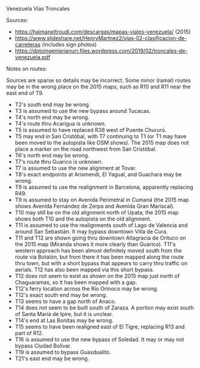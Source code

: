 Venezuela Vías Troncales

Sources:
* https://haimaneltroudi.com/descargas/mapas-viales-venezuela/ (2015)
* https://www.slideshare.net/HenryMartnez2/vias-02-clasificacion-de-carreteras (includes sign photos)
* https://dptoingenierianurr.files.wordpress.com/2019/02/troncales-de-venezuela.pdf

Notes on routes:

Sources are sparse so details may be incorrect. Some minor (ramal) routes may be in the wrong place on the 2015 maps, such as R10 and R11 near the east end of T9.
* T2's south end may be wrong.
* T3 is assumed to use the new bypass around Tucacas.
* T4's north end may be wrong.
* T4's route thru Acarigua is unknown.
* T5 is assumed to have replaced R38 west of Puente Chururú.
* T5 may end in San Cristóbal, with T7 continuing to T1 (or T1 may have been moved to the autopista like OSM shows). The 2015 map does not place a marker on the road northwest from San Cristóbal.
* T6's north end may be wrong.
* T7's route thru Guarico is unknown.
* T7 is assumed to use the new alignment at Tovar.
* T8's exact endpoints at Arismendi, El Yagual, and Guachara may be wrong.
* T9 is assumed to use the realignment in Barcelona, apparently replacing R49.
* T9 is assumed to stay on Avenida Perimetral in Cumaná (the 2015 map shows Avenida Fernández de Zerpa and Avenida Gran Mariscal).
* T10 may still be on the old alignment north of Upata; the 2015 map shows both T10 and the autopista on the old alignment.
* T11 is assumed to use the realignments south of Lago de Valencia and around San Sebastián. It may bypass downtown Villa de Cura.
* T11 and T12 are shown going thru downtown Altagracia de Orituco on the 2015 map (Miranda shows it more clearly than Guárico). T11's western approach has been almost definitely moved south from the route via Botalón, but from there it has been mapped along the route thru town, but with a short bypass that appears to carry thru traffic on aerials. T12 has also been mapped via this short bypass.
* T12 does not seem to exist as shown on the 2015 map just north of Chaguaramas, so it has been mapped with a gap.
* T12's ferry location across the Río Orinoco may be wrong.
* T12's exact south end may be wrong.
* T13 seems to have a gap north of Anaco.
* T14 does not seem to be built south of Zaraza. A portion may exist south of Santa María de Ipire, but it is unclear.
* T14's end at Las Bonitas may be wrong.
* T15 seems to have been realigned east of El Tigre, replacing R13 and part of R12.
* T16 is assumed to use the new bypass of Soledad. It may or may not bypass Ciudad Bolívar.
* T19 is assumed to bypass Guasdualito.
* T21's east end may be wrong.
